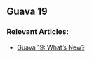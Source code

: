 ## Guava 19


### Relevant Articles:
- [Guava 19: What’s New?](http://www.surya.com/whats-new-in-guava-19)
